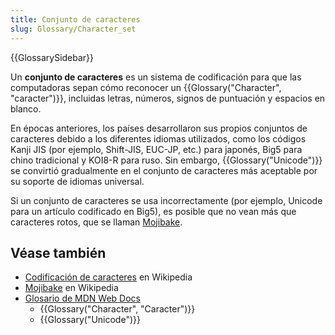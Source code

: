 ```yaml
---
title: Conjunto de caracteres
slug: Glossary/Character_set
---
```


{{GlossarySidebar}}

Un **conjunto de caracteres** es un sistema de codificación para que las computadoras sepan cómo reconocer un {{Glossary("Character", "caracter")}}, incluidas letras, números, signos de puntuación y espacios en blanco.

En épocas anteriores, los países desarrollaron sus propios conjuntos de caracteres debido a los diferentes idiomas utilizados, como los códigos Kanji JIS (por ejemplo, Shift-JIS, EUC-JP, etc.) para japonés, Big5 para chino tradicional y KOI8-R para ruso. Sin embargo, {{Glossary("Unicode")}} se convirtió gradualmente en el conjunto de caracteres más aceptable por su soporte de idiomas universal.

Si un conjunto de caracteres se usa incorrectamente (por ejemplo, Unicode para un artículo codificado en Big5), es posible que no vean más que caracteres rotos, que se llaman [Mojibake](https://es.wikipedia.org/wiki/Mojibake).

## Véase también

- [Codificación de caracteres](https://es.wikipedia.org/wiki/Codificación_de_caracteres) en Wikipedia
- [Mojibake](https://es.wikipedia.org/wiki/Mojibake) en Wikipedia
- [Glosario de MDN Web Docs](/es/docs/Glossary)
  - {{Glossary("Character", "Caracter")}}
  - {{Glossary("Unicode")}}
